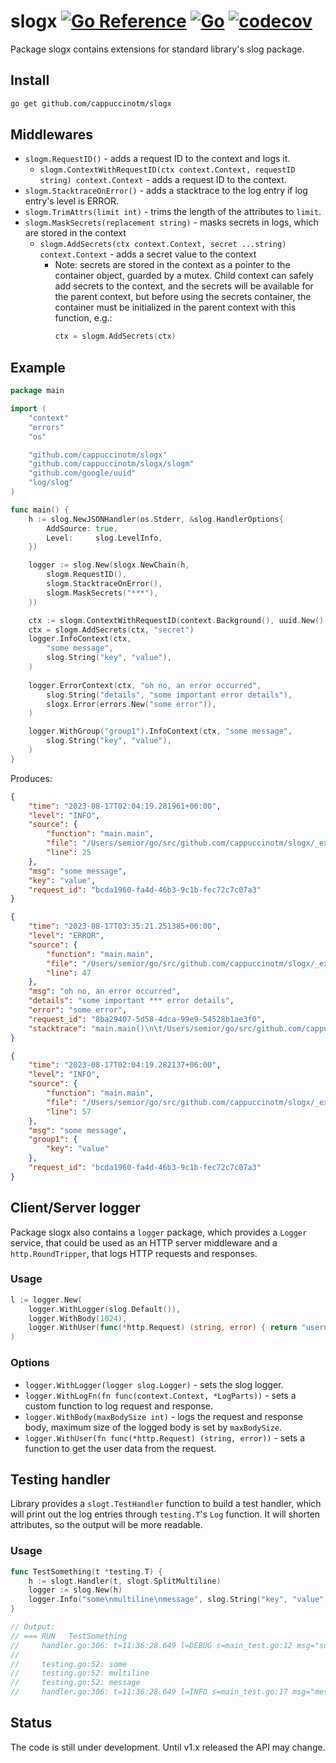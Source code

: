 # slogx [![Go Reference](https://pkg.go.dev/badge/github.com/cappuccinotm/slogx.svg)](https://pkg.go.dev/github.com/cappuccinotm/slogx) [![Go](https://github.com/cappuccinotm/slogx/actions/workflows/go.yaml/badge.svg)](https://github.com/cappuccinotm/slogx/actions/workflows/go.yaml) [![codecov](https://codecov.io/gh/cappuccinotm/slogx/branch/master/graph/badge.svg?token=ueQqCRqxxS)](https://codecov.io/gh/cappuccinotm/slogx)
Package slogx contains extensions for standard library's slog package.

## Install
```bash
go get github.com/cappuccinotm/slogx
```

## Middlewares
- `slogm.RequestID()` - adds a request ID to the context and logs it.
  - `slogm.ContextWithRequestID(ctx context.Context, requestID string) context.Context` - adds a request ID to the context.
- `slogm.StacktraceOnError()` - adds a stacktrace to the log entry if log entry's level is ERROR.
- `slogm.TrimAttrs(limit int)` - trims the length of the attributes to `limit`.
- `slogm.MaskSecrets(replacement string)` - masks secrets in logs, which are stored in the context
  - `slogm.AddSecrets(ctx context.Context, secret ...string) context.Context` - adds a secret value to the context
    - Note: secrets are stored in the context as a pointer to the container object, guarded by a mutex. Child context 
      can safely add secrets to the context, and the secrets will be available for the parent context, but before
      using the secrets container, the container must be initialized in the parent context with this function, e.g.:
      ```go
      ctx = slogm.AddSecrets(ctx)
      ```

## Example

```go
package main

import (
	"context"
	"errors"
	"os"

	"github.com/cappuccinotm/slogx"
	"github.com/cappuccinotm/slogx/slogm"
	"github.com/google/uuid"
	"log/slog"
)

func main() {
	h := slog.NewJSONHandler(os.Stderr, &slog.HandlerOptions{
		AddSource: true,
		Level:     slog.LevelInfo,
	})

	logger := slog.New(slogx.NewChain(h,
		slogm.RequestID(),
		slogm.StacktraceOnError(),
		slogm.MaskSecrets("***"),
	))

	ctx := slogm.ContextWithRequestID(context.Background(), uuid.New().String())
	ctx = slogm.AddSecrets(ctx, "secret")
	logger.InfoContext(ctx,
		"some message",
		slog.String("key", "value"),
	)
	
	logger.ErrorContext(ctx, "oh no, an error occurred",
		slog.String("details", "some important error details"),
		slogx.Error(errors.New("some error")),
	)

	logger.WithGroup("group1").InfoContext(ctx, "some message",
		slog.String("key", "value"),
	)
}
```

Produces:
```json
{
    "time": "2023-08-17T02:04:19.281961+06:00",
    "level": "INFO",
    "source": {
        "function": "main.main",
        "file": "/Users/semior/go/src/github.com/cappuccinotm/slogx/_example/main.go",
        "line": 25
    },
    "msg": "some message",
    "key": "value",
    "request_id": "bcda1960-fa4d-46b3-9c1b-fec72c7c07a3"
}
```
``` json
{
    "time": "2023-08-17T03:35:21.251385+06:00",
    "level": "ERROR",
    "source": {
        "function": "main.main",
        "file": "/Users/semior/go/src/github.com/cappuccinotm/slogx/_example/main.go",
        "line": 47
    },
    "msg": "oh no, an error occurred",
    "details": "some important *** error details",
    "error": "some error",
    "request_id": "8ba29407-5d58-4dca-99e9-54528b1ae3f0",
    "stacktrace": "main.main()\n\t/Users/semior/go/src/github.com/cappuccinotm/slogx/_example/main.go:47 +0x4a4\n"
}
```
```json
{
    "time": "2023-08-17T02:04:19.282137+06:00",
    "level": "INFO",
    "source": {
        "function": "main.main",
        "file": "/Users/semior/go/src/github.com/cappuccinotm/slogx/_example/main.go",
        "line": 57
    },
    "msg": "some message",
    "group1": {
        "key": "value"
    },
    "request_id": "bcda1960-fa4d-46b3-9c1b-fec72c7c07a3"
}
```

## Client/Server logger
Package slogx also contains a `logger` package, which provides a `Logger` service, that could be used
as an HTTP server middleware and a `http.RoundTripper`, that logs HTTP requests and responses.

### Usage
```go
l := logger.New(
    logger.WithLogger(slog.Default()),
    logger.WithBody(1024),
    logger.WithUser(func(*http.Request) (string, error) { return "username", nil }),
)
```

### Options
- `logger.WithLogger(logger slog.Logger)` - sets the slog logger.
- `logger.WithLogFn(fn func(context.Context, *LogParts))` - sets a custom function to log request and response.
- `logger.WithBody(maxBodySize int)` - logs the request and response body, maximum size of the logged body is set by `maxBodySize`.
- `logger.WithUser(fn func(*http.Request) (string, error))` - sets a function to get the user data from the request.

## Testing handler
Library provides a `slogt.TestHandler` function to build a test handler, which will print out the log entries through `testing.T`'s `Log` function. It will shorten attributes, so the output will be more readable.

### Usage
```go
func TestSomething(t *testing.T) {
    h := slogt.Handler(t, slogt.SplitMultiline)
    logger := slog.New(h)
    logger.Info("some\nmultiline\nmessage", slog.String("key", "value"))
}

// Output:
// === RUN   TestSomething
//     handler.go:306: t=11:36:28.649 l=DEBUG s=main_test.go:12 msg="some single-line message" key=value group.groupKey=groupValue
//     
//     testing.go:52: some
//     testing.go:52: multiline
//     testing.go:52: message
//     handler.go:306: t=11:36:28.649 l=INFO s=main_test.go:17 msg="message with newlines has been printed to t.Log" key=value
```

## Status
The code is still under development. Until v1.x released the API may change.
